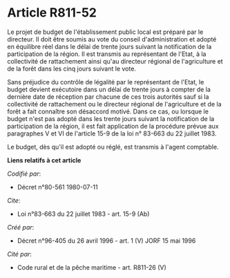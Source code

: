 # Article R811-52

Le projet de budget de l'établissement public local est préparé par le directeur. Il doit être soumis au vote du conseil
d'administration et adopté en équilibre réel dans le délai de trente jours suivant la notification de la participation de la
région. Il est transmis au représentant de l'Etat, à la collectivité de rattachement ainsi qu'au directeur régional de
l'agriculture et de la forêt dans les cinq jours suivant le vote.

Sans préjudice du contrôle de légalité par le représentant de l'Etat, le budget devient exécutoire dans un délai de trente
jours à compter de la dernière date de réception par chacune de ces trois autorités sauf si la collectivité de rattachement
ou le directeur régional de l'agriculture et de la forêt a fait connaître son désaccord motivé. Dans ce cas, ou lorsque le
budget n'est pas adopté dans les trente jours suivant la notification de la participation de la région, il est fait
application de la procédure prévue aux paragraphes V et VI de l'article 15-9 de la loi n° 83-663 du 22 juillet 1983.

Le budget, dès qu'il est adopté ou réglé, est transmis à l'agent comptable.

**Liens relatifs à cet article**

_Codifié par_:

  - Décret n°80-561 1980-07-11

_Cite_:

  - Loi n°83-663 du 22 juillet 1983 - art. 15-9 (Ab)

_Créé par_:

  - Décret n°96-405 du 26 avril 1996 - art. 1 (V) JORF 15 mai 1996

_Cité par_:

  - Code rural et de la pêche maritime - art. R811-26 (V)
